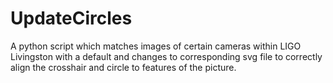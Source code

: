 # UpdateCircles

A python script which matches images of certain cameras within LIGO Livingston with a default and changes to corresponding svg file to correctly align the crosshair and circle to features of the picture.
